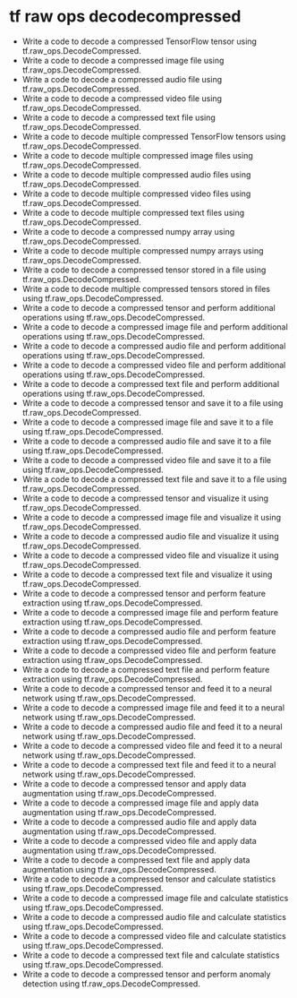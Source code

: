# tf raw ops decodecompressed

- Write a code to decode a compressed TensorFlow tensor using tf.raw_ops.DecodeCompressed.
- Write a code to decode a compressed image file using tf.raw_ops.DecodeCompressed.
- Write a code to decode a compressed audio file using tf.raw_ops.DecodeCompressed.
- Write a code to decode a compressed video file using tf.raw_ops.DecodeCompressed.
- Write a code to decode a compressed text file using tf.raw_ops.DecodeCompressed.
- Write a code to decode multiple compressed TensorFlow tensors using tf.raw_ops.DecodeCompressed.
- Write a code to decode multiple compressed image files using tf.raw_ops.DecodeCompressed.
- Write a code to decode multiple compressed audio files using tf.raw_ops.DecodeCompressed.
- Write a code to decode multiple compressed video files using tf.raw_ops.DecodeCompressed.
- Write a code to decode multiple compressed text files using tf.raw_ops.DecodeCompressed.
- Write a code to decode a compressed numpy array using tf.raw_ops.DecodeCompressed.
- Write a code to decode multiple compressed numpy arrays using tf.raw_ops.DecodeCompressed.
- Write a code to decode a compressed tensor stored in a file using tf.raw_ops.DecodeCompressed.
- Write a code to decode multiple compressed tensors stored in files using tf.raw_ops.DecodeCompressed.
- Write a code to decode a compressed tensor and perform additional operations using tf.raw_ops.DecodeCompressed.
- Write a code to decode a compressed image file and perform additional operations using tf.raw_ops.DecodeCompressed.
- Write a code to decode a compressed audio file and perform additional operations using tf.raw_ops.DecodeCompressed.
- Write a code to decode a compressed video file and perform additional operations using tf.raw_ops.DecodeCompressed.
- Write a code to decode a compressed text file and perform additional operations using tf.raw_ops.DecodeCompressed.
- Write a code to decode a compressed tensor and save it to a file using tf.raw_ops.DecodeCompressed.
- Write a code to decode a compressed image file and save it to a file using tf.raw_ops.DecodeCompressed.
- Write a code to decode a compressed audio file and save it to a file using tf.raw_ops.DecodeCompressed.
- Write a code to decode a compressed video file and save it to a file using tf.raw_ops.DecodeCompressed.
- Write a code to decode a compressed text file and save it to a file using tf.raw_ops.DecodeCompressed.
- Write a code to decode a compressed tensor and visualize it using tf.raw_ops.DecodeCompressed.
- Write a code to decode a compressed image file and visualize it using tf.raw_ops.DecodeCompressed.
- Write a code to decode a compressed audio file and visualize it using tf.raw_ops.DecodeCompressed.
- Write a code to decode a compressed video file and visualize it using tf.raw_ops.DecodeCompressed.
- Write a code to decode a compressed text file and visualize it using tf.raw_ops.DecodeCompressed.
- Write a code to decode a compressed tensor and perform feature extraction using tf.raw_ops.DecodeCompressed.
- Write a code to decode a compressed image file and perform feature extraction using tf.raw_ops.DecodeCompressed.
- Write a code to decode a compressed audio file and perform feature extraction using tf.raw_ops.DecodeCompressed.
- Write a code to decode a compressed video file and perform feature extraction using tf.raw_ops.DecodeCompressed.
- Write a code to decode a compressed text file and perform feature extraction using tf.raw_ops.DecodeCompressed.
- Write a code to decode a compressed tensor and feed it to a neural network using tf.raw_ops.DecodeCompressed.
- Write a code to decode a compressed image file and feed it to a neural network using tf.raw_ops.DecodeCompressed.
- Write a code to decode a compressed audio file and feed it to a neural network using tf.raw_ops.DecodeCompressed.
- Write a code to decode a compressed video file and feed it to a neural network using tf.raw_ops.DecodeCompressed.
- Write a code to decode a compressed text file and feed it to a neural network using tf.raw_ops.DecodeCompressed.
- Write a code to decode a compressed tensor and apply data augmentation using tf.raw_ops.DecodeCompressed.
- Write a code to decode a compressed image file and apply data augmentation using tf.raw_ops.DecodeCompressed.
- Write a code to decode a compressed audio file and apply data augmentation using tf.raw_ops.DecodeCompressed.
- Write a code to decode a compressed video file and apply data augmentation using tf.raw_ops.DecodeCompressed.
- Write a code to decode a compressed text file and apply data augmentation using tf.raw_ops.DecodeCompressed.
- Write a code to decode a compressed tensor and calculate statistics using tf.raw_ops.DecodeCompressed.
- Write a code to decode a compressed image file and calculate statistics using tf.raw_ops.DecodeCompressed.
- Write a code to decode a compressed audio file and calculate statistics using tf.raw_ops.DecodeCompressed.
- Write a code to decode a compressed video file and calculate statistics using tf.raw_ops.DecodeCompressed.
- Write a code to decode a compressed text file and calculate statistics using tf.raw_ops.DecodeCompressed.
- Write a code to decode a compressed tensor and perform anomaly detection using tf.raw_ops.DecodeCompressed.